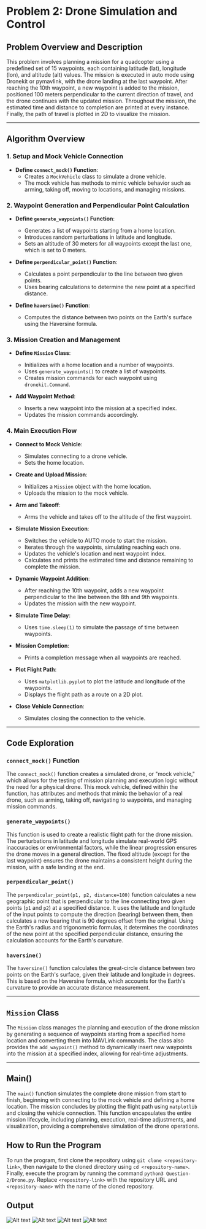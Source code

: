 # Problem 2: Drone Simulation and Control

## Problem Overview and Description

This problem involves planning a mission for a quadcopter using a predefined set of 15 waypoints, each containing latitude (lat), longitude (lon), and altitude (alt) values. The mission is executed in auto mode using Dronekit or pymavlink, with the drone landing at the last waypoint. After reaching the 10th waypoint, a new waypoint is added to the mission, positioned 100 meters perpendicular to the current direction of travel, and the drone continues with the updated mission. Throughout the mission, the estimated time and distance to completion are printed at every instance. Finally, the path of travel is plotted in 2D to visualize the mission.

---

## Algorithm Overview

### 1. Setup and Mock Vehicle Connection
- **Define `connect_mock()` Function**:
  - Creates a `MockVehicle` class to simulate a drone vehicle.
  - The mock vehicle has methods to mimic vehicle behavior such as arming, taking off, moving to locations, and managing missions.

### 2. Waypoint Generation and Perpendicular Point Calculation
- **Define `generate_waypoints()` Function**:
  - Generates a list of waypoints starting from a home location.
  - Introduces random perturbations in latitude and longitude.
  - Sets an altitude of 30 meters for all waypoints except the last one, which is set to 0 meters.

- **Define `perpendicular_point()` Function**:
  - Calculates a point perpendicular to the line between two given points.
  - Uses bearing calculations to determine the new point at a specified distance.

- **Define `haversine()` Function**:
  - Computes the distance between two points on the Earth's surface using the Haversine formula.

### 3. Mission Creation and Management
- **Define `Mission` Class**:
  - Initializes with a home location and a number of waypoints.
  - Uses `generate_waypoints()` to create a list of waypoints.
  - Creates mission commands for each waypoint using `dronekit.Command`.

- **Add Waypoint Method**:
  - Inserts a new waypoint into the mission at a specified index.
  - Updates the mission commands accordingly.

### 4. Main Execution Flow
- **Connect to Mock Vehicle**:
  - Simulates connecting to a drone vehicle.
  - Sets the home location.

- **Create and Upload Mission**:
  - Initializes a `Mission` object with the home location.
  - Uploads the mission to the mock vehicle.

- **Arm and Takeoff**:
  - Arms the vehicle and takes off to the altitude of the first waypoint.

- **Simulate Mission Execution**:
  - Switches the vehicle to AUTO mode to start the mission.
  - Iterates through the waypoints, simulating reaching each one.
  - Updates the vehicle's location and next waypoint index.
  - Calculates and prints the estimated time and distance remaining to complete the mission.

- **Dynamic Waypoint Addition**:
  - After reaching the 10th waypoint, adds a new waypoint perpendicular to the line between the 8th and 9th waypoints.
  - Updates the mission with the new waypoint.

- **Simulate Time Delay**:
  - Uses `time.sleep(1)` to simulate the passage of time between waypoints.

- **Mission Completion**:
  - Prints a completion message when all waypoints are reached.

- **Plot Flight Path**:
  - Uses `matplotlib.pyplot` to plot the latitude and longitude of the waypoints.
  - Displays the flight path as a route on a 2D plot.

- **Close Vehicle Connection**:
  - Simulates closing the connection to the vehicle.

---

## Code Exploration

### `connect_mock()` Function
The `connect_mock()` function creates a simulated drone, or "mock vehicle," which allows for the testing of mission planning and execution logic without the need for a physical drone. This mock vehicle, defined within the function, has attributes and methods that mimic the behavior of a real drone, such as arming, taking off, navigating to waypoints, and managing mission commands.

### `generate_waypoints()`
This function is used to create a realistic flight path for the drone mission. The perturbations in latitude and longitude simulate real-world GPS inaccuracies or environmental factors, while the linear progression ensures the drone moves in a general direction. The fixed altitude (except for the last waypoint) ensures the drone maintains a consistent height during the mission, with a safe landing at the end.

### `perpendicular_point()`
The `perpendicular_point(p1, p2, distance=100)` function calculates a new geographic point that is perpendicular to the line connecting two given points (`p1` and `p2`) at a specified distance. It uses the latitude and longitude of the input points to compute the direction (bearing) between them, then calculates a new bearing that is 90 degrees offset from the original. Using the Earth's radius and trigonometric formulas, it determines the coordinates of the new point at the specified perpendicular distance, ensuring the calculation accounts for the Earth's curvature.

### `haversine()`
The `haversine()` function calculates the great-circle distance between two points on the Earth's surface, given their latitude and longitude in degrees. This is based on the Haversine formula, which accounts for the Earth's curvature to provide an accurate distance measurement.

---

## `Mission` Class
The `Mission` class manages the planning and execution of the drone mission by generating a sequence of waypoints starting from a specified home location and converting them into MAVLink commands. The class also provides the `add_waypoint()` method to dynamically insert new waypoints into the mission at a specified index, allowing for real-time adjustments.

---

## Main()
The `main()` function simulates the complete drone mission from start to finish, beginning with connecting to the mock vehicle and defining a home location. The mission concludes by plotting the flight path using `matplotlib` and closing the vehicle connection. This function encapsulates the entire mission lifecycle, including planning, execution, real-time adjustments, and visualization, providing a comprehensive simulation of the drone operations.


## How to Run the Program

To run the program, first clone the repository using `git clone <repository-link>`, then navigate to the cloned directory using `cd <repository-name>`. Finally, execute the program by running the command `python3 Question-2/Drone.py`. Replace `<repository-link>` with the repository URL and `<repository-name>` with the name of the cloned repository.

## Output


![Alt text](/Question-2/Images/image1.png)
![Alt text](/Question-2/Images/image2.png)
![Alt text](/Question-2/Images/image3.png)
![Alt text](/Question-2/Images/image4.png)
